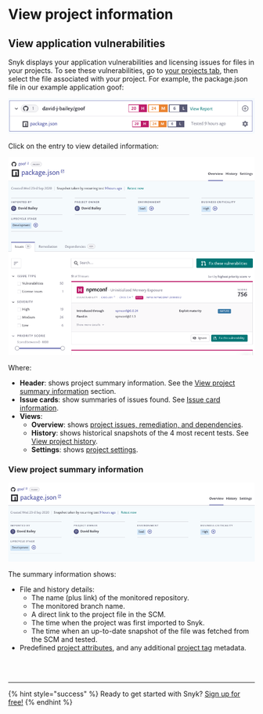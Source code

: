 # View project information

## View application vulnerabilities

Snyk displays your application vulnerabilities and licensing issues for files in your projects. To see these vulnerabilities, go to [your projects tab](https://app.snyk.io/projects), then select the file associated with your project. For example, the package.json file in our example application goof:

![](../../.gitbook/assets/application-vuln.png)

Click on the entry to view detailed information:

![](../../.gitbook/assets/project-page.png)

Where:

* **Header**: shows project summary information. See the [View project summary information](view-project-information.md) section.
* **Issue cards**: show summaries of issues found. See [Issue card information](https://snyk.gitbook.io/user-docs/getting-started/introduction-to-snyk-projects/issue-card-information).
* **Views**:
  * **Overview**: shows [project issues, remediation, and dependencies](https://snyk.gitbook.io/user-docs/getting-started/introduction-to-snyk-projects/view-project-issues-remediations-and-dependencies).
  * **History**: shows historical snapshots of the 4 most recent tests. See [View project history](https://snyk.gitbook.io/user-docs/getting-started/introduction-to-snyk-projects/view-project-history).
  * **Settings**: shows [project settings](https://snyk.gitbook.io/user-docs/getting-started/introduction-to-snyk-projects/view-project-settings).

### View project summary information

![](../../.gitbook/assets/proj-summ.png)

The summary information shows:

* File and history details:
  * The name \(plus link\) of the monitored repository.
  * The monitored branch name.
  * A direct link to the project file in the SCM.
  * The time when the project was first imported to Snyk.
  * The time when an up-to-date snapshot of the file was fetched from the SCM and tested.
* Predefined [project attributes](https://snyk.gitbook.io/user-docs/fixing-and-prioritizing-issues/policies/assign-a-policy-to-project-attributes), and any additional [project tag](https://snyk.gitbook.io/user-docs/getting-started/introduction-to-snyk-projects/project-tags) metadata.

 
<br><br><hr>

{% hint style="success" %}
Ready to get started with Snyk? [Sign up for free!](https://snyk.io/login?cta=sign-up&loc=footer&page=support_docs_page)
{% endhint %}